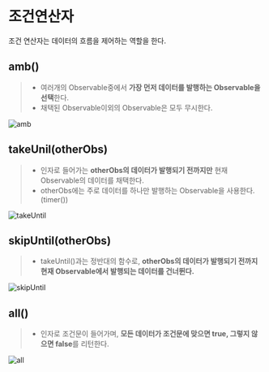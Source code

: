 # 조건연산자

조건 연산자는 데이터의 흐름을 제어하는 역할을 한다.



## amb()

> - 여러개의 Observable중에서 **가장 먼저 데이터를 발행하는 Observable을 선택**한다.
> - 채택된 Observable이외의 Observable은 모두 무시한다.

![amb](https://raw.github.com/wiki/ReactiveX/RxJava/images/rx-operators/amb.png)



## takeUnil(otherObs)

> - 인자로 들어가는 **otherObs의 데이터가 발행되기 전까지만** 현재 Observable의 데이터를 채택한다.
> - otherObs에는 주로 데이터를 하나만 발행하는 Observable을 사용한다.(timer())

![takeUntil](https://raw.github.com/wiki/ReactiveX/RxJava/images/rx-operators/takeUntil.png)



## skipUntil(otherObs)

> - takeUntil()과는 정반대의 함수로, **otherObs의 데이터가 발행되기 전까지 현재 Observable에서 발행되는 데이터를 건너뛴다.**

![skipUntil](https://raw.github.com/wiki/ReactiveX/RxJava/images/rx-operators/skipUntil.png)



## all()

> - 인자로 조건문이 들어가며, **모든 데이터가 조건문에 맞으면 true, 그렇지 않으면 false**를 리턴한다.

![all](https://raw.github.com/wiki/ReactiveX/RxJava/images/rx-operators/all.png)